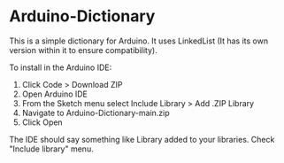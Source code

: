# Arduino-Dictionary

This is a simple dictionary for Arduino. It uses LinkedList (It has its own version within it to ensure compatibility).

 To install in the Arduino IDE:
<ol>
 <li>Click Code > Download ZIP</li>
 <li>Open Arduino IDE</li>
 <li>From the Sketch menu select Include Library > Add .ZIP Library</li>
 <li>Navigate to Arduino-Dictionary-main.zip</li>
 <li>Click Open</li>
</ol>
The IDE should say something like Library added to your libraries. Check "Include library" menu.
